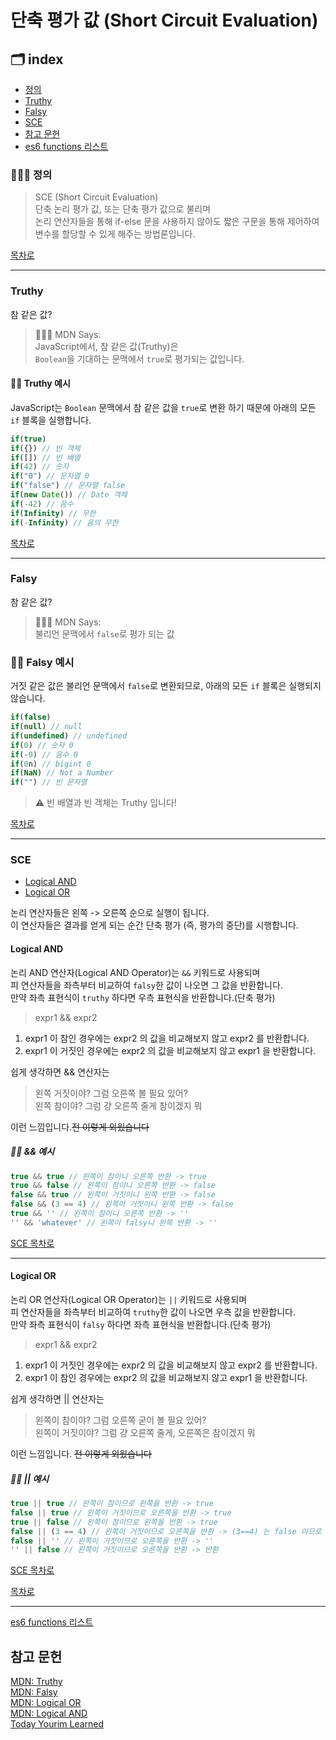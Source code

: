 # 단축 평가 값 (Short Circuit Evaluation)

## 🗂 index

- [정의](#정의)
- [Truthy](#truthy)
- [Falsy](#falsy)
- [SCE](#sce)
- [참고 문헌](#참고-문헌)
- [es6 functions 리스트](https://github.com/Minsoo-web/es_features/tree/master/es6#functions)

### 👨🏼‍⚖️ 정의

> SCE (Short Circuit Evaluation)  
> 단축 논리 평가 값, 또는 단축 평가 값으로 불리며  
> 논리 연산자들을 통해 if-else 문을 사용하지 않아도 짧은 구문을 통해 제어하여 변수를 할당할 수 있게 해주는 방법론입니다.

[목차로](#-index)

---

### Truthy

참 같은 값?

> 👨🏼‍⚖️ MDN Says:  
> JavaScript에서, 참 같은 값(Truthy)은  
> `Boolean`을 기대하는 문맥에서 `true`로 평가되는 값입니다.

#### 🏄‍♂️ Truthy 예시

JavaScript는 `Boolean` 문맥에서 참 같은 값을 `true`로 변환 하기 때문에 아래의 모든 `if` 블록을 실행합니다.

```JavaScript
if(true)
if({}) // 빈 객체
if([]) // 빈 배열
if(42) // 숫자
if("0") // 문자열 0
if("false") // 문자열 false
if(new Date()) // Date 객체
if(-42) // 음수
if(Infinity) // 무한
if(-Infinity) // 음의 무한
```

[목차로](#-index)

---

### Falsy

참 같은 값?

> 👨🏼‍⚖️ MDN Says:  
> 불리언 문맥에서 `false`로 평가 되는 값

### 🏄‍♂️ Falsy 예시

거짓 같은 값은 불리언 문맥에서 `false`로 변환되므로, 아래의 모든 `if` 블록은 실행되지 않습니다.

```JavaScript
if(false)
if(null) // null
if(undefined) // undefined
if(0) // 숫자 0
if(-0) // 음수 0
if(0n) // bigint 0
if(NaN) // Not a Number
if("") // 빈 문자열
```

> ⚠️ 빈 배열과 빈 객체는 Truthy 입니다!

[목차로](#-index)

---

### SCE

- [Logical AND](#logical-and)
- [Logical OR](#logical-or)

논리 연산자들은 왼쪽 -> 오른쪽 순으로 실행이 됩니다.  
이 연산자들은 결과를 얻게 되는 순간 단축 평가 (즉, 평가의 중단)를 시행합니다.

#### Logical AND

논리 AND 연산자(Logical AND Operator)는 `&&` 키워드로 사용되며  
피 연산자들을 좌측부터 비교하여 `falsy`한 값이 나오면 그 값을 반환합니다.  
만약 좌측 표현식이 `truthy` 하다면 우측 표현식을 반환합니다.(단축 평가)

> expr1 && expr2

1. expr1 이 참인 경우에는 expr2 의 값을 비교해보지 않고 expr2 를 반환합니다.
2. expr1 이 거짓인 경우에는 expr2 의 값을 비교해보지 않고 expr1 을 반환합니다.

쉽게 생각하면 && 연산자는

> 왼쪽 거짓이야? 그럼 오른쪽 볼 필요 있어?  
> 왼쪽 참이야? 그럼 걍 오른쪽 줄게 참이겠지 뭐

이런 느낌입니다.~~전 이렇게 외웠습니다~~

##### 🏄‍♂️ && 예시

```JavaScript
true && true // 왼쪽이 참이니 오른쪽 반환 -> true
true && false // 왼쪽이 참이니 오른쪽 반환 -> false
false && true // 왼쪽이 거짓이니 왼쪽 반환 -> false
false && (3 == 4) // 왼쪽이 거짓이니 왼쪽 반환 -> false
true && '' // 왼쪽이 참이니 오른쪽 반환 -> ''
'' && 'whatever' // 왼쪽이 falsy니 왼쪽 반환 -> ''

```

[SCE 목차로](#sce)

---

#### Logical OR

논리 OR 연산자(Logical OR Operator)는 `||` 키워드로 사용되며  
피 연산자들을 좌측부터 비교하여 `truthy`한 값이 나오면 우측 값을 반환합니다.  
만약 좌측 표현식이 `falsy` 하다면 좌측 표현식을 반환합니다.(단축 평가)

> expr1 && expr2

1. expr1 이 거짓인 경우에는 expr2 의 값을 비교해보지 않고 expr2 를 반환합니다.
2. expr1 이 참인 경우에는 expr2 의 값을 비교해보지 않고 expr1 을 반환합니다.

쉽게 생각하면 || 연산자는

> 왼쪽이 참이야? 그럼 오른쪽 굳이 볼 필요 있어?  
> 왼쪽이 거짓이야? 그럼 걍 오른쪽 줄게, 오른쪽은 참이겠지 뭐

이런 느낌입니다. ~~전 이렇게 외웠습니다~~

##### 🏄‍♂️ || 예시

```JavaScript
true || true // 완쪽이 참이므로 왼쪽을 반환 -> true
false || true // 왼쪽이 거짓이므로 오른쪽을 반환 -> true
true || false // 왼쪽이 참이므로 왼쪽을 반환 -> true
false || (3 == 4) // 왼쪽이 거짓이므로 오른쪽을 반환 -> (3==4) 는 false 이므로 false
false || '' // 왼쪽이 거짓이므로 오른쪽을 반환 -> ''
'' || false // 왼쪽이 거짓이므로 오른쪽을 반환 -> 반환
```

[SCE 목차로](#sce)

[목차로](#-index)

---

[es6 functions 리스트](https://github.com/Minsoo-web/es_features/tree/master/es6#functions)

## 참고 문헌

[MDN: Truthy](https://developer.mozilla.org/ko/docs/Glossary/Truthy)  
[MDN: Falsy](https://developer.mozilla.org/ko/docs/Glossary/Falsy)  
[MDN: Logical OR](https://developer.mozilla.org/ko/docs/Web/JavaScript/Reference/Operators/Logical_OR)  
[MDN: Logical AND](https://developer.mozilla.org/ko/docs/Web/JavaScript/Reference/Operators/Logical_AND)  
[Today Yourim Learned](http://milooy.github.io/TIL/JavaScript/short-circuit.html#%E1%84%8B%E1%85%A8%E1%84%8C%E1%85%A6)

